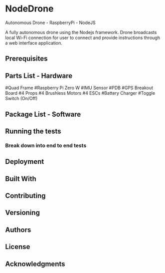 # NodeDrone

Autonomous Drone - RaspberryPi - NodeJS

A fully autonomous drone using the Nodejs framework. Drone broadcasts local Wi-Fi connection for user to connect and provide instructions through a web interface application. 

## Prerequisites

## Parts List - Hardware
#Quad Frame
#Raspberry Pi Zero W
#IMU Sensor
#PDB
#GPS Breakout Board
#4 Props
#4 Brushless Motors
#4 ESCs
#Battery Charger
#Toggle Switch (On/Off)

## Package List - Software

## Running the tests

### Break down into end to end tests

## Deployment

## Built With

## Contributing

## Versioning

## Authors

## License

## Acknowledgments
